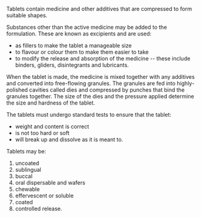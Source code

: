 Tablets contain medicine and other additives that are compressed to form suitable shapes.

Substances other than the active medicine may be added to the formulation. These are known as excipients and are used:

- as fillers to make the tablet a manageable size
- to flavour or colour them to make them easier to take
- to modify the release and absorption of the medicine -- these include binders, gliders, disintegrants and lubricants.

When the tablet is made, the medicine is mixed together with any additives and converted into free-flowing granules. The granules are fed into highly-polished cavities called dies and compressed by punches that bind the granules together. The size of the dies and the pressure applied determine the size and hardness of the tablet.

The tablets must undergo standard tests to ensure that the tablet:

- weight and content is correct
- is not too hard or soft
- will break up and dissolve as it is meant to.

Tablets may be:

1.  uncoated
2.  sublingual
3.  buccal
4.  oral dispersable and wafers
5.  chewable
6.  effervescent or soluble
7.  coated
8.  controlled release.